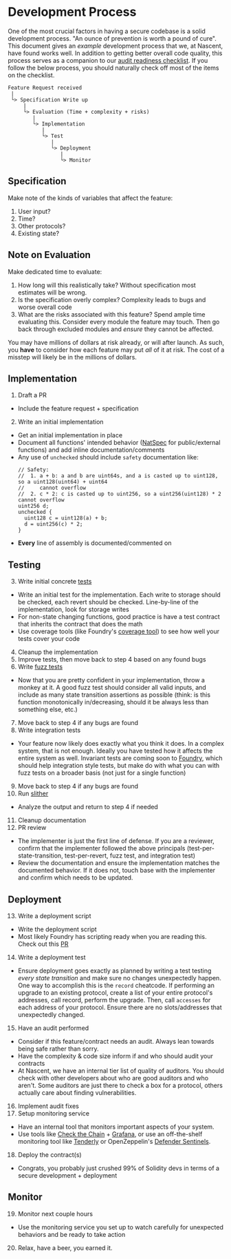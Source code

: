 # Development Process
One of the most crucial factors in having a secure codebase is a solid development process. "An ounce of prevention is worth a pound of cure". This document gives an *example* development process that we, at Nascent, have found works well. In addition to getting better overall code quality, this process serves as a companion to our [audit readiness checklist](https://github.com/nascentxyz/nascent-security/blob/main/audit-readiness-checklist.md). If you follow the below process, you should naturally check off most of the items on the checklist.

```
Feature Request received
 |
 └> Specification Write up
     |
     └> Evaluation (Time + complexity + risks)
        |
        └> Implementation
           |
           └> Test
              |
              └> Deployment
                 |
                 └> Monitor
```
## Specification
Make note of the kinds of variables that affect the feature:
1. User input?
2. Time?
3. Other protocols?
4. Existing state?

## Note on Evaluation
Make dedicated time to evaluate:
1. How long will this realistically take? Without specification most estimates will be wrong.
2. Is the specification overly complex? Complexity leads to bugs and worse overall code
3. What are the risks associated with this feature? Spend ample time evaluating this. Consider every module the feature may touch. Then go back through excluded modules and *ensure* they cannot be affected.

You may have millions of dollars at risk already, or will after launch. As such, you **have** to consider how each feature may put *all* of it at risk. The cost of a misstep will likely be in the millions of dollars.
## Implementation
1. Draft a PR
  - Include the feature request + specification
2. Write an initial implementation
  - Get an initial implementation in place
  - Document all functions' intended behavior ([NatSpec](https://docs.soliditylang.org/en/develop/natspec-format.html) for public/external functions) and add inline documentation/comments
  - Any use of `unchecked` should include `safety` documentation like:
    ```solidity
    // Safety:
    //  1. a + b: a and b are uint64s, and a is casted up to uint128, so a uint128(uint64) + uint64
    //     cannot overflow
    //  2. c * 2: c is casted up to uint256, so a uint256(uint128) * 2 cannot overflow
    uint256 d;
    unchecked {
      uint128 c = uint128(a) + b;
      d = uint256(c) * 2;
    }
    ```
  - **Every** line of assembly is documented/commented on

## Testing

3. Write initial concrete [tests](https://book.getfoundry.sh/forge/tests.html)
  - Write an initial test for the implementation. Each write to storage should be checked, each revert should be checked. Line-by-line of the implementation, look for storage writes
  - For non-state changing functions, good practice is have a test contract that inherits the contract that does the math
  - Use coverage tools (like Foundry's [coverage tool](https://github.com/foundry-rs/foundry/pull/1576)) to see how well your tests cover your code
4. Cleanup the implementation
5. Improve tests, then move back to step 4 based on any found bugs
6. Write [fuzz tests](https://book.getfoundry.sh/forge/fuzz-testing.html)
  - Now that you are pretty confident in your implementation, throw a monkey at it. A good fuzz test should consider all valid inputs, and include as many state transition assertions as possible (think: is this function monotonically in/decreasing, should it be always less than something else,  etc.)
7. Move back to step 4 if any bugs are found
8. Write integration tests
  - Your feature now likely does exactly what you think it does. In a complex system, that is not enough. Ideally you have tested how it affects the entire system as well. Invariant tests are coming soon to [Foundry](https://github.com/foundry-rs/foundry), which should help integration style tests, but make do with what you can with fuzz tests on a broader basis (not just for a single function)
9. Move back to step 4 if any bugs are found
10. Run [slither](https://github.com/crytic/slither)
  - Analyze the output and return to step 4 if needed
11. Cleanup documentation
12. PR review
  - The implementer is just the first line of defense. If you are a reviewer, confirm that the implementer followed the above principals (test-per-state-transition, test-per-revert, fuzz test, and integration test)
  - Review the documentation and ensure the implementation matches the documented behavior. If it does not, touch base with the implementer and confirm which needs to be updated.

## Deployment
13. Write a deployment script
  - Write the deployment script
  - Most likely Foundry has scripting ready when you are reading this. Check out this [PR](https://github.com/foundry-rs/foundry/pull/1208)
14. Write a deployment test
  - Ensure deployment goes exactly as planned by writing a test testing *every state transition* and make sure no changes unexpectedly happen. One way to accomplish this is the `record` cheatcode. If performing an upgrade to an existing protocol, create a list of your entire protocol's addresses, call record, perform the upgrade. Then, call `accesses` for each address of your protocol. Ensure there are no slots/addresses that unexpectedly changed.
15. Have an audit performed
  - Consider if this feature/contract needs an audit. Always lean towards being safe rather than sorry.
  - Have the complexity & code size inform if and who should audit your contracts
  - At Nascent, we have an internal tier list of quality of auditors. You should check with other developers about who are good auditors and who aren't. Some auditors are just there to check a box for a protocol, others actually care about finding vulnerabilities.
16. Implement audit fixes
17. Setup monitoring service
  - Have an internal tool that monitors important aspects of your system.
  - Use tools like [Check the Chain](https://github.com/fei-protocol/checkthechain) + [Grafana](https://grafana.com/), or use an off-the-shelf monitoring tool like [Tenderly](https://tenderly.co/alerting) or OpenZeppelin's [Defender Sentinels](https://www.openzeppelin.com/defender).
18. Deploy the contract(s)
  - Congrats, you probably just crushed 99% of Solidity devs in terms of a secure development + deployment

## Monitor
19. Monitor next couple hours
  - Use the monitoring service you set up to watch carefully for unexpected behaviors and be ready to take action
20. Relax, have a beer, you earned it.
